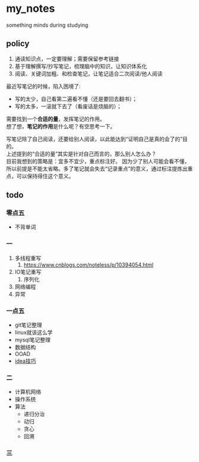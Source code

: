 # my_notes
something minds during studying

## policy
1. 通读知识点，一定要理解；需要保留参考链接
2. 基于理解撰写/抄写笔记，梳理脑中的知识，让知识体系化
3. 阅读、关键词加粗、和检查笔记，让笔记适合二次阅读/他人阅读


最近写笔记的时候，陷入困境了:
* 写的太少，自己看第二遍看不懂（还是要回去翻书）；
* 写的太多，一滚就下去了（看废话是烧脑的）；

需要找到一个**合适的量**，发挥笔记的作用。  
想了想，**笔记的作用**是什么呢？有空思考一下。

写笔记除了自己阅读，还要给别人阅读，以此能达到“证明自己是真的会了的”目的。  
上述提到的“合适的量”其实是针对自己而言的，那么别人怎么办？  
目前我想到的策略是：宜多不宜少，重点标注好。
因为少了别人可能会看不懂，所以前提是不能太省略。多了笔记就会失去“记录重点”的意义，通过标注提炼出重点，可以保持得住这个意义。

## todo
### 零点五
* 不背单词

### 一
1. 多线程重写
   1. https://www.cnblogs.com/noteless/p/10394054.html
2. IO笔记重写
   1. 序列化
3. 网络编程
4. 异常

### 一点五
* git笔记整理
* linux就该这么学
* mysql笔记整理
* 数据结构
* OOAD
* [idea技巧](https://blog.csdn.net/qq_27093465/article/details/77449117)

### 二
* 计算机网络
* 操作系统
* 算法
  * 递归分治
  * 动归
  * 贪心
  * 回溯

### 三
